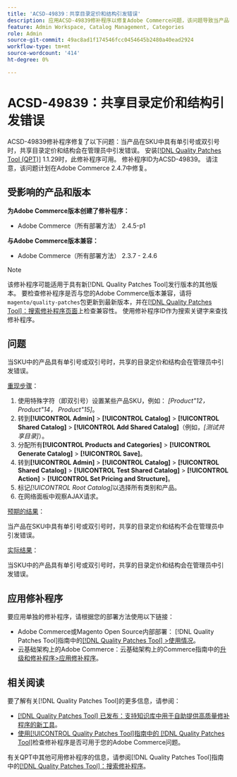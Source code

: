 ```yaml
---
title: 'ACSD-49839：共享目录定价和结构引发错误'
description: 应用ACSD-49839修补程序以修复Adobe Commerce问题，该问题导致当产品在SKU中具有单引号或双引号时，共享目录定价和结构在管理员中引发错误。
feature: Admin Workspace, Catalog Management, Categories
role: Admin
source-git-commit: 49ac8ad1f174546fcc0454645b2480a40ead2924
workflow-type: tm+mt
source-wordcount: '414'
ht-degree: 0%

---
```


# ACSD-49839：共享目录定价和结构引发错误

ACSD-49839修补程序修复了以下问题：当产品在SKU中具有单引号或双引号时，共享目录定价和结构会在管理员中引发错误。 安装[[!DNL Quality Patches Tool (QPT)]](https://experienceleague.adobe.com/en/docs/commerce-knowledge-base/kb/announcements/commerce-announcements/magento-quality-patches-released-new-tool-to-self-serve-quality-patches) 1.1.29时，此修补程序可用。 修补程序ID为ACSD-49839。 请注意，该问题计划在Adobe Commerce 2.4.7中修复。

## 受影响的产品和版本

**为Adobe Commerce版本创建了修补程序：**

* Adobe Commerce（所有部署方法） 2.4.5-p1

**与Adobe Commerce版本兼容：**

* Adobe Commerce（所有部署方法） 2.3.7 - 2.4.6

>[!NOTE]
>
>该修补程序可能适用于具有新[!DNL Quality Patches Tool]发行版本的其他版本。 要检查修补程序是否与您的Adobe Commerce版本兼容，请将`magento/quality-patches`包更新到最新版本，并在[[!DNL Quality Patches Tool]：搜索修补程序页面](https://experienceleague.adobe.com/tools/commerce-quality-patches/index.html)上检查兼容性。 使用修补程序ID作为搜索关键字来查找修补程序。

## 问题

当SKU中的产品具有单引号或双引号时，共享的目录定价和结构会在管理员中引发错误。

<u>重现步骤</u>：

1. 使用特殊字符（即双引号）设置某些产品SKU，例如：
   *[Product&quot;12， Product&quot;14， Product&quot;15]*。
1. 转到&#x200B;**[!UICONTROL Admin]** > **[!UICONTROL Catalog]** > **[!UICONTROL Shared Catalog]** > **[!UICONTROL Add Shared Catalog]**（例如，*[测试共享目录]*）。
1. 分配所有&#x200B;**[!UICONTROL Products and Categories]** > **[!UICONTROL Generate Catalog]** > **[!UICONTROL Save]**。
1. 转到&#x200B;**[!UICONTROL Admin]** > **[!UICONTROL Catalog]** > **[!UICONTROL Shared Catalog]** > **[!UICONTROL Test Shared Catalog]** > **[!UICONTROL Action]** > **[!UICONTROL Set Pricing and Structure]**。
1. 标记&#x200B;*[!UICONTROL Root Catalog]*&#x200B;以选择所有类别和产品。
1. 在网络面板中观察AJAX请求。

<u>预期的结果</u>：

当产品在SKU中具有单引号或双引号时，共享的目录定价和结构不会在管理员中引发错误。

<u>实际结果</u>：

当SKU中的产品具有单引号或双引号时，共享的目录定价和结构会在管理员中引发错误。

## 应用修补程序

要应用单独的修补程序，请根据您的部署方法使用以下链接：

* Adobe Commerce或Magento Open Source内部部署： [!DNL Quality Patches Tool]指南中的[[!DNL Quality Patches Tool] >使用情况](https://experienceleague.adobe.com/docs/commerce-operations/tools/quality-patches-tool/usage.html)。
* 云基础架构上的Adobe Commerce：云基础架构上的Commerce指南中的[升级和修补程序>应用修补程序](https://experienceleague.adobe.com/docs/commerce-cloud-service/user-guide/develop/upgrade/apply-patches.html)。

## 相关阅读

要了解有关[!DNL Quality Patches Tool]的更多信息，请参阅：

* [[!DNL Quality Patches Tool] 已发布：支持知识库中用于自助提供高质量修补程序的新工具](https://experienceleague.adobe.com/en/docs/commerce-knowledge-base/kb/announcements/commerce-announcements/magento-quality-patches-released-new-tool-to-self-serve-quality-patches)。
* [使用[!UICONTROL Quality Patches Tool]指南中的 [!DNL Quality Patches Tool]](/help/tools/quality-patches-tool/patches-available-in-qpt/check-patch-for-magento-issue-with-magento-quality-patches.md)检查修补程序是否可用于您的Adobe Commerce问题。


有关QPT中其他可用修补程序的信息，请参阅[!DNL Quality Patches Tool]指南中的[[!DNL Quality Patches Tool]：搜索修补程序](https://experienceleague.adobe.com/tools/commerce-quality-patches/index.html)。
